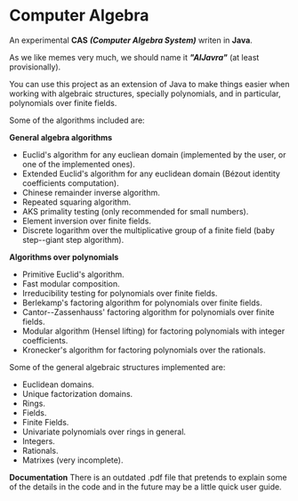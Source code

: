 # Computer Algebra
An experimental **CAS** ***(Computer Algebra System)*** writen in **Java**.

As we like memes very much, we should name it ***"AlJavra"*** (at least provisionally).

You can use this project as an extension of Java to make things easier when working with algebraic structures, specially polynomials, and in particular, polynomials over finite fields.

Some of the algorithms included are:

**General algebra algorithms**
- Euclid's algorithm for any eucliean domain (implemented by the user, or one of the implemented ones).
- Extended Euclid's algorithm for any euclidean domain (Bézout identity coefficients computation).
- Chinese remainder inverse algorithm.
- Repeated squaring algorithm.
- AKS primality testing (only recommended for small numbers).
- Element inversion over finite fields.
- Discrete logarithm over the multiplicative group of a finite field (baby step--giant step algorithm).

**Algorithms over polynomials**
- Primitive Euclid's algorithm.
- Fast modular composition.
- Irreducibility testing for polynomials over finite fields.
- Berlekamp's factoring algorithm for polynomials over finite fields.
- Cantor--Zassenhauss' factoring algorithm for polynomials over finite fields.
- Modular algorithm (Hensel lifting) for factoring polynomials with integer coefficients.
- Kronecker's algorithm for factoring polynomials over the rationals.

Some of the general algebraic structures implemented are:

- Euclidean domains.
- Unique factorization domains.
- Rings.
- Fields.
- Finite Fields.
- Univariate polynomials over rings in general.
- Integers.
- Rationals.
- Matrixes (very incomplete).

**Documentation**
There is an outdated .pdf file that pretends to explain some of the details in the code and in the future may be a little quick user guide.
